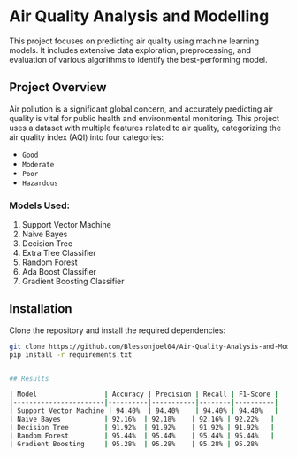 # Air Quality Analysis and Modelling

This project focuses on predicting air quality using machine learning models. It includes extensive data exploration, preprocessing, and evaluation of various algorithms to identify the best-performing model.

## Project Overview

Air pollution is a significant global concern, and accurately predicting air quality is vital for public health and environmental monitoring. This project uses a dataset with multiple features related to air quality, categorizing the air quality index (AQI) into four categories:
- `Good`
- `Moderate`
- `Poor`
- `Hazardous`

### Models Used:
1. Support Vector Machine
2. Naive Bayes
3. Decision Tree
4. Extra Tree Classifier
5. Random Forest
6. Ada Boost Classifier
7. Gradient Boosting Classifier

## Installation

Clone the repository and install the required dependencies:

```bash
git clone https://github.com/Blessonjoel04/Air-Quality-Analysis-and-Modelling
pip install -r requirements.txt


## Results

| Model                 | Accuracy | Precision | Recall | F1-Score |
|-----------------------|----------|-----------|--------|----------|
| Support Vector Machine | 94.40%  | 94.40%    | 94.40% | 94.40%   |
| Naive Bayes           | 92.16%  | 92.18%    | 92.16% | 92.22%   |
| Decision Tree         | 91.92%  | 91.92%    | 91.92% | 91.92%   |
| Random Forest         | 95.44%  | 95.44%    | 95.44% | 95.44%   |
| Gradient Boosting     | 95.28%  | 95.28%    | 95.28% | 95.28%   